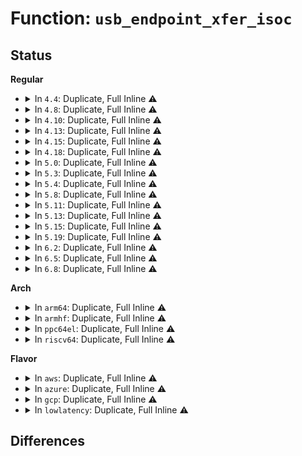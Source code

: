 # Function: <code>usb_endpoint_xfer_isoc</code>

## Status
<b>Regular</b>
<ul>
<li>
<details>
<summary>In <code>4.4</code>: Duplicate, Full Inline ⚠️</summary>

**Collision:** Static Duplication

**Inline:** Full

**Transformation:** False

**Instances:**

```
In drivers/usb/core/hcd.c (0)
Location: include/uapi/linux/usb/ch9.h:514
Inline: True
```
```
In drivers/usb/core/config.c (0)
Location: include/uapi/linux/usb/ch9.h:514
Inline: True
```
```
In drivers/usb/core/devio.c (0)
Location: include/uapi/linux/usb/ch9.h:514
Inline: True
```
```
In drivers/usb/host/xhci.c (0)
Location: include/uapi/linux/usb/ch9.h:514
Inline: True
```
```
In drivers/usb/host/xhci-mem.c (0)
Location: include/uapi/linux/usb/ch9.h:514
Inline: True
```
```
In drivers/usb/host/xhci-ring.c (0)
Location: include/uapi/linux/usb/ch9.h:514
Inline: True
```
</details>
</li>
<li>
<details>
<summary>In <code>4.8</code>: Duplicate, Full Inline ⚠️</summary>

**Collision:** Static Duplication

**Inline:** Full

**Transformation:** False

**Instances:**

```
In drivers/usb/core/hcd.c (0)
Location: include/uapi/linux/usb/ch9.h:537
Inline: True
```
```
In drivers/usb/core/config.c (0)
Location: include/uapi/linux/usb/ch9.h:537
Inline: True
```
```
In drivers/usb/core/devio.c (0)
Location: include/uapi/linux/usb/ch9.h:537
Inline: True
```
```
In drivers/usb/host/xhci.c (0)
Location: include/uapi/linux/usb/ch9.h:537
Inline: True
```
```
In drivers/usb/host/xhci-mem.c (0)
Location: include/uapi/linux/usb/ch9.h:537
Inline: True
```
```
In drivers/usb/host/xhci-ring.c (0)
Location: include/uapi/linux/usb/ch9.h:537
Inline: True
```
</details>
</li>
<li>
<details>
<summary>In <code>4.10</code>: Duplicate, Full Inline ⚠️</summary>

**Collision:** Static Duplication

**Inline:** Full

**Transformation:** False

**Instances:**

```
In drivers/usb/core/hcd.c (0)
Location: include/uapi/linux/usb/ch9.h:543
Inline: True
```
```
In drivers/usb/core/config.c (0)
Location: include/uapi/linux/usb/ch9.h:543
Inline: True
```
```
In drivers/usb/core/devio.c (0)
Location: include/uapi/linux/usb/ch9.h:543
Inline: True
```
```
In drivers/usb/host/xhci.c (0)
Location: include/uapi/linux/usb/ch9.h:543
Inline: True
```
```
In drivers/usb/host/xhci-mem.c (0)
Location: include/uapi/linux/usb/ch9.h:543
Inline: True
```
```
In drivers/usb/host/xhci-ring.c (0)
Location: include/uapi/linux/usb/ch9.h:543
Inline: True
```
</details>
</li>
<li>
<details>
<summary>In <code>4.13</code>: Duplicate, Full Inline ⚠️</summary>

**Collision:** Static Duplication

**Inline:** Full

**Transformation:** False

**Instances:**

```
In drivers/usb/core/hcd.c (0)
Location: include/uapi/linux/usb/ch9.h:544
Inline: True
```
```
In drivers/usb/core/config.c (0)
Location: include/uapi/linux/usb/ch9.h:544
Inline: True
```
```
In drivers/usb/core/devio.c (0)
Location: include/uapi/linux/usb/ch9.h:544
Inline: True
```
```
In drivers/usb/host/xhci.c (0)
Location: include/uapi/linux/usb/ch9.h:544
Inline: True
```
```
In drivers/usb/host/xhci-mem.c (0)
Location: include/uapi/linux/usb/ch9.h:544
Inline: True
```
```
In drivers/usb/host/xhci-ring.c (0)
Location: include/uapi/linux/usb/ch9.h:544
Inline: True
```
</details>
</li>
<li>
<details>
<summary>In <code>4.15</code>: Duplicate, Full Inline ⚠️</summary>

**Collision:** Static Duplication

**Inline:** Full

**Transformation:** False

**Instances:**

```
In drivers/usb/core/hcd.c (0)
Location: include/uapi/linux/usb/ch9.h:549
Inline: True
```
```
In drivers/usb/core/config.c (0)
Location: include/uapi/linux/usb/ch9.h:549
Inline: True
```
```
In drivers/usb/core/devio.c (0)
Location: include/uapi/linux/usb/ch9.h:549
Inline: True
```
```
In drivers/usb/host/xhci.c (0)
Location: include/uapi/linux/usb/ch9.h:549
Inline: True
```
```
In drivers/usb/host/xhci-mem.c (0)
Location: include/uapi/linux/usb/ch9.h:549
Inline: True
```
```
In drivers/usb/host/xhci-ring.c (0)
Location: include/uapi/linux/usb/ch9.h:549
Inline: True
```
</details>
</li>
<li>
<details>
<summary>In <code>4.18</code>: Duplicate, Full Inline ⚠️</summary>

**Collision:** Static Duplication

**Inline:** Full

**Transformation:** False

**Instances:**

```
In drivers/usb/core/hcd.c (0)
Location: include/uapi/linux/usb/ch9.h:549
Inline: True
```
```
In drivers/usb/core/config.c (0)
Location: include/uapi/linux/usb/ch9.h:549
Inline: True
```
```
In drivers/usb/core/devio.c (0)
Location: include/uapi/linux/usb/ch9.h:549
Inline: True
```
```
In drivers/usb/host/xhci.c (0)
Location: include/uapi/linux/usb/ch9.h:549
Inline: True
```
```
In drivers/usb/host/xhci-mem.c (0)
Location: include/uapi/linux/usb/ch9.h:549
Inline: True
```
```
In drivers/usb/host/xhci-ring.c (0)
Location: include/uapi/linux/usb/ch9.h:549
Inline: True
```
</details>
</li>
<li>
<details>
<summary>In <code>5.0</code>: Duplicate, Full Inline ⚠️</summary>

**Collision:** Static Duplication

**Inline:** Full

**Transformation:** False

**Instances:**

```
In drivers/usb/core/hcd.c (0)
Location: include/uapi/linux/usb/ch9.h:549
Inline: True
```
```
In drivers/usb/core/config.c (0)
Location: include/uapi/linux/usb/ch9.h:549
Inline: True
```
```
In drivers/usb/core/devio.c (0)
Location: include/uapi/linux/usb/ch9.h:549
Inline: True
```
```
In drivers/usb/host/xhci.c (0)
Location: include/uapi/linux/usb/ch9.h:549
Inline: True
```
```
In drivers/usb/host/xhci-mem.c (0)
Location: include/uapi/linux/usb/ch9.h:549
Inline: True
```
```
In drivers/usb/host/xhci-ring.c (0)
Location: include/uapi/linux/usb/ch9.h:549
Inline: True
```
</details>
</li>
<li>
<details>
<summary>In <code>5.3</code>: Duplicate, Full Inline ⚠️</summary>

**Collision:** Static Duplication

**Inline:** Full

**Transformation:** False

**Instances:**

```
In drivers/usb/core/hcd.c (0)
Location: include/uapi/linux/usb/ch9.h:549
Inline: True
```
```
In drivers/usb/core/config.c (0)
Location: include/uapi/linux/usb/ch9.h:549
Inline: True
```
```
In drivers/usb/core/devio.c (0)
Location: include/uapi/linux/usb/ch9.h:549
Inline: True
```
```
In drivers/usb/host/xhci.c (0)
Location: include/uapi/linux/usb/ch9.h:549
Inline: True
```
```
In drivers/usb/host/xhci-mem.c (0)
Location: include/uapi/linux/usb/ch9.h:549
Inline: True
```
```
In drivers/usb/host/xhci-ring.c (0)
Location: include/uapi/linux/usb/ch9.h:549
Inline: True
```
</details>
</li>
<li>
<details>
<summary>In <code>5.4</code>: Duplicate, Full Inline ⚠️</summary>

**Collision:** Static Duplication

**Inline:** Full

**Transformation:** False

**Instances:**

```
In drivers/usb/core/hcd.c (0)
Location: include/uapi/linux/usb/ch9.h:549
Inline: True
```
```
In drivers/usb/core/config.c (0)
Location: include/uapi/linux/usb/ch9.h:549
Inline: True
```
```
In drivers/usb/core/devio.c (0)
Location: include/uapi/linux/usb/ch9.h:549
Inline: True
```
```
In drivers/usb/host/xhci.c (0)
Location: include/uapi/linux/usb/ch9.h:549
Inline: True
```
```
In drivers/usb/host/xhci-mem.c (0)
Location: include/uapi/linux/usb/ch9.h:549
Inline: True
```
```
In drivers/usb/host/xhci-ring.c (0)
Location: include/uapi/linux/usb/ch9.h:549
Inline: True
```
</details>
</li>
<li>
<details>
<summary>In <code>5.8</code>: Duplicate, Full Inline ⚠️</summary>

**Collision:** Static Duplication

**Inline:** Full

**Transformation:** False

**Instances:**

```
In drivers/usb/core/hcd.c (ffffffff818bce7d)
Location: include/uapi/linux/usb/ch9.h:549
Inline: True
Inline callers:
  - drivers/usb/core/hcd.c:usb_hcd_map_urb_for_dma
```
```
In drivers/usb/core/config.c (ffffffff818c65a4)
Location: include/uapi/linux/usb/ch9.h:549
Inline: True
Inline callers:
  - drivers/usb/core/config.c:usb_parse_endpoint
  - drivers/usb/core/config.c:usb_parse_ss_endpoint_companion
  - drivers/usb/core/config.c:usb_parse_ss_endpoint_companion
  - drivers/usb/core/config.c:usb_parse_ss_endpoint_companion
```
```
In drivers/usb/core/devio.c (ffffffff818ce151)
Location: include/uapi/linux/usb/ch9.h:549
Inline: True
Inline callers:
  - drivers/usb/core/devio.c:processcompl_compat
  - drivers/usb/core/devio.c:processcompl
  - drivers/usb/core/devio.c:proc_do_submiturb
```
```
In drivers/usb/host/xhci.c (ffffffff819043a9)
Location: include/uapi/linux/usb/ch9.h:549
Inline: True
Inline callers:
  - drivers/usb/host/xhci.c:xhci_map_urb_for_dma
```
```
In drivers/usb/host/xhci-mem.c (0)
Location: include/uapi/linux/usb/ch9.h:549
Inline: True
```
```
In drivers/usb/host/xhci-ring.c (ffffffff819156f5)
Location: include/uapi/linux/usb/ch9.h:549
Inline: True
Inline callers:
  - drivers/usb/host/xhci-ring.c:xhci_queue_ctrl_tx
  - drivers/usb/host/xhci-ring.c:xhci_queue_bulk_tx
  - drivers/usb/host/xhci-ring.c:handle_tx_event
```
</details>
</li>
<li>
<details>
<summary>In <code>5.11</code>: Duplicate, Full Inline ⚠️</summary>

**Collision:** Static Duplication

**Inline:** Full

**Transformation:** False

**Instances:**

```
In drivers/usb/core/hcd.c (ffffffff818c9b5b)
Location: include/uapi/linux/usb/ch9.h:556
Inline: True
Inline callers:
  - drivers/usb/core/hcd.c:usb_hcd_map_urb_for_dma
```
```
In drivers/usb/core/config.c (ffffffff818d21dd)
Location: include/uapi/linux/usb/ch9.h:556
Inline: True
Inline callers:
  - drivers/usb/core/config.c:usb_parse_endpoint
  - drivers/usb/core/config.c:usb_parse_ss_endpoint_companion
  - drivers/usb/core/config.c:usb_parse_ss_endpoint_companion
  - drivers/usb/core/config.c:usb_parse_ss_endpoint_companion
```
```
In drivers/usb/core/devio.c (ffffffff818d90f1)
Location: include/uapi/linux/usb/ch9.h:556
Inline: True
Inline callers:
  - drivers/usb/core/devio.c:processcompl_compat
  - drivers/usb/core/devio.c:processcompl
  - drivers/usb/core/devio.c:proc_do_submiturb
```
```
In drivers/usb/host/xhci.c (ffffffff8190cc37)
Location: include/uapi/linux/usb/ch9.h:556
Inline: True
Inline callers:
  - drivers/usb/host/xhci.c:xhci_map_urb_for_dma
```
```
In drivers/usb/host/xhci-mem.c (0)
Location: include/uapi/linux/usb/ch9.h:556
Inline: True
```
```
In drivers/usb/host/xhci-ring.c (ffffffff8191cce5)
Location: include/uapi/linux/usb/ch9.h:556
Inline: True
Inline callers:
  - drivers/usb/host/xhci-ring.c:xhci_queue_ctrl_tx
  - drivers/usb/host/xhci-ring.c:xhci_queue_bulk_tx
  - drivers/usb/host/xhci-ring.c:handle_tx_event
```
</details>
</li>
<li>
<details>
<summary>In <code>5.13</code>: Duplicate, Full Inline ⚠️</summary>

**Collision:** Static Duplication

**Inline:** Full

**Transformation:** False

**Instances:**

```
In drivers/usb/core/hub.c (0)
Location: include/uapi/linux/usb/ch9.h:556
Inline: True
```
```
In drivers/usb/core/hcd.c (ffffffff818acbde)
Location: include/uapi/linux/usb/ch9.h:556
Inline: True
Inline callers:
  - drivers/usb/core/hcd.c:usb_hcd_map_urb_for_dma
```
```
In drivers/usb/core/config.c (ffffffff818b5785)
Location: include/uapi/linux/usb/ch9.h:556
Inline: True
Inline callers:
  - drivers/usb/core/config.c:usb_parse_endpoint
  - drivers/usb/core/config.c:usb_parse_ss_endpoint_companion
  - drivers/usb/core/config.c:usb_parse_ss_endpoint_companion
  - drivers/usb/core/config.c:usb_parse_ss_endpoint_companion
```
```
In drivers/usb/core/devio.c (ffffffff818bc271)
Location: include/uapi/linux/usb/ch9.h:556
Inline: True
Inline callers:
  - drivers/usb/core/devio.c:processcompl_compat
  - drivers/usb/core/devio.c:processcompl
  - drivers/usb/core/devio.c:proc_do_submiturb
```
```
In drivers/usb/host/xhci.c (ffffffff818f01a7)
Location: include/uapi/linux/usb/ch9.h:556
Inline: True
Inline callers:
  - drivers/usb/host/xhci.c:xhci_map_urb_for_dma
```
```
In drivers/usb/host/xhci-mem.c (0)
Location: include/uapi/linux/usb/ch9.h:556
Inline: True
```
```
In drivers/usb/host/xhci-ring.c (ffffffff81901159)
Location: include/uapi/linux/usb/ch9.h:556
Inline: True
Inline callers:
  - drivers/usb/host/xhci-ring.c:xhci_queue_ctrl_tx
  - drivers/usb/host/xhci-ring.c:xhci_queue_bulk_tx
  - drivers/usb/host/xhci-ring.c:handle_tx_event
```
</details>
</li>
<li>
<details>
<summary>In <code>5.15</code>: Duplicate, Full Inline ⚠️</summary>

**Collision:** Static Duplication

**Inline:** Full

**Transformation:** False

**Instances:**

```
In drivers/usb/core/hub.c (0)
Location: include/uapi/linux/usb/ch9.h:556
Inline: True
```
```
In drivers/usb/core/hcd.c (ffffffff81941c2e)
Location: include/uapi/linux/usb/ch9.h:556
Inline: True
Inline callers:
  - drivers/usb/core/hcd.c:usb_hcd_map_urb_for_dma
```
```
In drivers/usb/core/config.c (ffffffff8194ad70)
Location: include/uapi/linux/usb/ch9.h:556
Inline: True
Inline callers:
  - drivers/usb/core/config.c:usb_parse_endpoint
  - drivers/usb/core/config.c:usb_parse_ss_endpoint_companion
  - drivers/usb/core/config.c:usb_parse_ss_endpoint_companion
  - drivers/usb/core/config.c:usb_parse_ss_endpoint_companion
```
```
In drivers/usb/core/devio.c (ffffffff81950a41)
Location: include/uapi/linux/usb/ch9.h:556
Inline: True
Inline callers:
  - drivers/usb/core/devio.c:processcompl_compat
  - drivers/usb/core/devio.c:processcompl
  - drivers/usb/core/devio.c:proc_do_submiturb
```
```
In drivers/usb/host/xhci.c (ffffffff8198ce47)
Location: include/uapi/linux/usb/ch9.h:556
Inline: True
Inline callers:
  - drivers/usb/host/xhci.c:xhci_map_urb_for_dma
```
```
In drivers/usb/host/xhci-mem.c (0)
Location: include/uapi/linux/usb/ch9.h:556
Inline: True
```
```
In drivers/usb/host/xhci-ring.c (ffffffff819a0985)
Location: include/uapi/linux/usb/ch9.h:556
Inline: True
Inline callers:
  - drivers/usb/host/xhci-ring.c:xhci_queue_ctrl_tx
  - drivers/usb/host/xhci-ring.c:xhci_queue_bulk_tx
  - drivers/usb/host/xhci-ring.c:handle_tx_event
```
</details>
</li>
<li>
<details>
<summary>In <code>5.19</code>: Duplicate, Full Inline ⚠️</summary>

**Collision:** Static Duplication

**Inline:** Full

**Transformation:** False

**Instances:**

```
In drivers/usb/core/hub.c (0)
Location: include/uapi/linux/usb/ch9.h:556
Inline: True
```
```
In drivers/usb/core/hcd.c (ffffffff81a9b253)
Location: include/uapi/linux/usb/ch9.h:556
Inline: True
Inline callers:
  - drivers/usb/core/hcd.c:usb_hcd_map_urb_for_dma
```
```
In drivers/usb/core/config.c (ffffffff81aa3aea)
Location: include/uapi/linux/usb/ch9.h:556
Inline: True
Inline callers:
  - drivers/usb/core/config.c:usb_parse_endpoint
  - drivers/usb/core/config.c:usb_parse_ss_endpoint_companion
  - drivers/usb/core/config.c:usb_parse_ss_endpoint_companion
  - drivers/usb/core/config.c:usb_parse_ss_endpoint_companion
```
```
In drivers/usb/core/devio.c (ffffffff81aa9205)
Location: include/uapi/linux/usb/ch9.h:556
Inline: True
Inline callers:
  - drivers/usb/core/devio.c:processcompl_compat
  - drivers/usb/core/devio.c:processcompl
  - drivers/usb/core/devio.c:proc_do_submiturb
```
```
In drivers/usb/host/xhci.c (ffffffff81ae9077)
Location: include/uapi/linux/usb/ch9.h:556
Inline: True
Inline callers:
  - drivers/usb/host/xhci.c:xhci_map_urb_for_dma
```
```
In drivers/usb/host/xhci-mem.c (0)
Location: include/uapi/linux/usb/ch9.h:556
Inline: True
```
```
In drivers/usb/host/xhci-ring.c (ffffffff81afe1b3)
Location: include/uapi/linux/usb/ch9.h:556
Inline: True
Inline callers:
  - drivers/usb/host/xhci-ring.c:xhci_queue_ctrl_tx
  - drivers/usb/host/xhci-ring.c:xhci_queue_bulk_tx
  - drivers/usb/host/xhci-ring.c:handle_tx_event
```
</details>
</li>
<li>
<details>
<summary>In <code>6.2</code>: Duplicate, Full Inline ⚠️</summary>

**Collision:** Static Duplication

**Inline:** Full

**Transformation:** False

**Instances:**

```
In drivers/usb/core/hub.c (0)
Location: include/uapi/linux/usb/ch9.h:556
Inline: True
```
```
In drivers/usb/core/hcd.c (ffffffff81c200a3)
Location: include/uapi/linux/usb/ch9.h:556
Inline: True
Inline callers:
  - drivers/usb/core/hcd.c:usb_hcd_map_urb_for_dma
```
```
In drivers/usb/core/config.c (ffffffff81c29b1f)
Location: include/uapi/linux/usb/ch9.h:556
Inline: True
Inline callers:
  - drivers/usb/core/config.c:usb_parse_endpoint
  - drivers/usb/core/config.c:usb_parse_ss_endpoint_companion
  - drivers/usb/core/config.c:usb_parse_ss_endpoint_companion
  - drivers/usb/core/config.c:usb_parse_ss_endpoint_companion
```
```
In drivers/usb/core/devio.c (ffffffff81c30365)
Location: include/uapi/linux/usb/ch9.h:556
Inline: True
Inline callers:
  - drivers/usb/core/devio.c:processcompl_compat
  - drivers/usb/core/devio.c:processcompl
  - drivers/usb/core/devio.c:proc_do_submiturb
```
```
In drivers/usb/host/xhci.c (ffffffff81c75337)
Location: include/uapi/linux/usb/ch9.h:556
Inline: True
Inline callers:
  - drivers/usb/host/xhci.c:xhci_map_urb_for_dma
```
```
In drivers/usb/host/xhci-mem.c (0)
Location: include/uapi/linux/usb/ch9.h:556
Inline: True
```
```
In drivers/usb/host/xhci-ring.c (ffffffff81c8cf53)
Location: include/uapi/linux/usb/ch9.h:556
Inline: True
Inline callers:
  - drivers/usb/host/xhci-ring.c:xhci_queue_ctrl_tx
  - drivers/usb/host/xhci-ring.c:xhci_queue_bulk_tx
  - drivers/usb/host/xhci-ring.c:handle_tx_event
```
</details>
</li>
<li>
<details>
<summary>In <code>6.5</code>: Duplicate, Full Inline ⚠️</summary>

**Collision:** Static Duplication

**Inline:** Full

**Transformation:** False

**Instances:**

```
In drivers/usb/core/hub.c (0)
Location: include/uapi/linux/usb/ch9.h:559
Inline: True
```
```
In drivers/usb/core/hcd.c (ffffffff81c87023)
Location: include/uapi/linux/usb/ch9.h:559
Inline: True
Inline callers:
  - drivers/usb/core/hcd.c:usb_hcd_map_urb_for_dma
```
```
In drivers/usb/core/config.c (ffffffff81c90a0c)
Location: include/uapi/linux/usb/ch9.h:559
Inline: True
Inline callers:
  - drivers/usb/core/config.c:usb_parse_endpoint
  - drivers/usb/core/config.c:usb_parse_ss_endpoint_companion
  - drivers/usb/core/config.c:usb_parse_ss_endpoint_companion
  - drivers/usb/core/config.c:usb_parse_ss_endpoint_companion
```
```
In drivers/usb/core/devio.c (ffffffff81c97605)
Location: include/uapi/linux/usb/ch9.h:559
Inline: True
Inline callers:
  - drivers/usb/core/devio.c:processcompl_compat
  - drivers/usb/core/devio.c:processcompl
  - drivers/usb/core/devio.c:proc_do_submiturb
```
```
In drivers/usb/host/xhci.c (ffffffff81cdc9f7)
Location: include/uapi/linux/usb/ch9.h:559
Inline: True
Inline callers:
  - drivers/usb/host/xhci.c:xhci_map_urb_for_dma
```
```
In drivers/usb/host/xhci-mem.c (0)
Location: include/uapi/linux/usb/ch9.h:559
Inline: True
```
```
In drivers/usb/host/xhci-ring.c (ffffffff81cf3ad3)
Location: include/uapi/linux/usb/ch9.h:559
Inline: True
Inline callers:
  - drivers/usb/host/xhci-ring.c:xhci_queue_ctrl_tx
  - drivers/usb/host/xhci-ring.c:xhci_queue_bulk_tx
  - drivers/usb/host/xhci-ring.c:handle_tx_event
```
</details>
</li>
<li>
<details>
<summary>In <code>6.8</code>: Duplicate, Full Inline ⚠️</summary>

**Collision:** Static Duplication

**Inline:** Full

**Transformation:** False

**Instances:**

```
In drivers/usb/core/hub.c (0)
Location: include/uapi/linux/usb/ch9.h:556
Inline: True
```
```
In drivers/usb/core/hcd.c (ffffffff81d3ba83)
Location: include/uapi/linux/usb/ch9.h:556
Inline: True
Inline callers:
  - drivers/usb/core/hcd.c:usb_hcd_map_urb_for_dma
```
```
In drivers/usb/core/config.c (ffffffff81d455b9)
Location: include/uapi/linux/usb/ch9.h:556
Inline: True
Inline callers:
  - drivers/usb/core/config.c:usb_parse_endpoint
  - drivers/usb/core/config.c:usb_parse_ss_endpoint_companion
  - drivers/usb/core/config.c:usb_parse_ss_endpoint_companion
  - drivers/usb/core/config.c:usb_parse_ss_endpoint_companion
```
```
In drivers/usb/core/devio.c (ffffffff81d4c0e5)
Location: include/uapi/linux/usb/ch9.h:556
Inline: True
Inline callers:
  - drivers/usb/core/devio.c:processcompl_compat
  - drivers/usb/core/devio.c:processcompl
  - drivers/usb/core/devio.c:proc_do_submiturb
```
```
In drivers/usb/host/xhci.c (ffffffff81d91a17)
Location: include/uapi/linux/usb/ch9.h:556
Inline: True
Inline callers:
  - drivers/usb/host/xhci.c:xhci_map_urb_for_dma
```
```
In drivers/usb/host/xhci-mem.c (0)
Location: include/uapi/linux/usb/ch9.h:556
Inline: True
```
```
In drivers/usb/host/xhci-ring.c (ffffffff81da9413)
Location: include/uapi/linux/usb/ch9.h:556
Inline: True
Inline callers:
  - drivers/usb/host/xhci-ring.c:xhci_queue_ctrl_tx
  - drivers/usb/host/xhci-ring.c:xhci_queue_bulk_tx
```
</details>
</li>
</ul>
<b>Arch</b>
<ul>
<li>
<details>
<summary>In <code>arm64</code>: Duplicate, Full Inline ⚠️</summary>

**Collision:** Static Duplication

**Inline:** Full

**Transformation:** False

**Instances:**

```
In drivers/usb/core/hcd.c (0)
Location: include/uapi/linux/usb/ch9.h:549
Inline: True
```
```
In drivers/usb/core/config.c (0)
Location: include/uapi/linux/usb/ch9.h:549
Inline: True
```
```
In drivers/usb/core/devio.c (0)
Location: include/uapi/linux/usb/ch9.h:549
Inline: True
```
```
In drivers/usb/host/xhci.c (0)
Location: include/uapi/linux/usb/ch9.h:549
Inline: True
```
```
In drivers/usb/host/xhci-mem.c (0)
Location: include/uapi/linux/usb/ch9.h:549
Inline: True
```
```
In drivers/usb/host/xhci-ring.c (0)
Location: include/uapi/linux/usb/ch9.h:549
Inline: True
```
```
In drivers/usb/host/xhci-mtk-sch.c (0)
Location: include/uapi/linux/usb/ch9.h:549
Inline: True
```
</details>
</li>
<li>
<details>
<summary>In <code>armhf</code>: Duplicate, Full Inline ⚠️</summary>

**Collision:** Static Duplication

**Inline:** Full

**Transformation:** False

**Instances:**

```
In drivers/usb/core/hcd.c (c0af589c)
Location: include/uapi/linux/usb/ch9.h:549
Inline: True
Inline callers:
  - drivers/usb/core/hcd.c:usb_hcd_map_urb_for_dma
```
```
In drivers/usb/core/config.c (c0afd7d4)
Location: include/uapi/linux/usb/ch9.h:549
Inline: True
Inline callers:
  - drivers/usb/core/config.c:usb_parse_endpoint
  - drivers/usb/core/config.c:usb_parse_endpoint
  - drivers/usb/core/config.c:usb_parse_endpoint
```
```
In drivers/usb/core/devio.c (c0b03378)
Location: include/uapi/linux/usb/ch9.h:549
Inline: True
Inline callers:
  - drivers/usb/core/devio.c:processcompl
  - drivers/usb/core/devio.c:proc_do_submiturb
```
```
In drivers/usb/host/xhci.c (c0b428a8)
Location: include/uapi/linux/usb/ch9.h:549
Inline: True
Inline callers:
  - drivers/usb/host/xhci.c:xhci_map_urb_for_dma
```
```
In drivers/usb/host/xhci-mem.c (0)
Location: include/uapi/linux/usb/ch9.h:549
Inline: True
```
```
In drivers/usb/host/xhci-ring.c (c0b5355c)
Location: include/uapi/linux/usb/ch9.h:549
Inline: True
Inline callers:
  - drivers/usb/host/xhci-ring.c:xhci_queue_ctrl_tx
  - drivers/usb/host/xhci-ring.c:xhci_queue_bulk_tx
  - drivers/usb/host/xhci-ring.c:handle_tx_event
  - drivers/usb/host/xhci-ring.c:xhci_td_cleanup
```
```
In drivers/usb/host/xhci-mtk-sch.c (0)
Location: include/uapi/linux/usb/ch9.h:549
Inline: True
```
</details>
</li>
<li>
<details>
<summary>In <code>ppc64el</code>: Duplicate, Full Inline ⚠️</summary>

**Collision:** Static Duplication

**Inline:** Full

**Transformation:** False

**Instances:**

```
In drivers/usb/core/hcd.c (0)
Location: include/uapi/linux/usb/ch9.h:549
Inline: True
```
```
In drivers/usb/core/config.c (0)
Location: include/uapi/linux/usb/ch9.h:549
Inline: True
```
```
In drivers/usb/core/devio.c (0)
Location: include/uapi/linux/usb/ch9.h:549
Inline: True
```
```
In drivers/usb/host/xhci.c (0)
Location: include/uapi/linux/usb/ch9.h:549
Inline: True
```
```
In drivers/usb/host/xhci-mem.c (0)
Location: include/uapi/linux/usb/ch9.h:549
Inline: True
```
```
In drivers/usb/host/xhci-ring.c (0)
Location: include/uapi/linux/usb/ch9.h:549
Inline: True
```
</details>
</li>
<li>
<details>
<summary>In <code>riscv64</code>: Duplicate, Full Inline ⚠️</summary>

**Collision:** Static Duplication

**Inline:** Full

**Transformation:** False

**Instances:**

```
In drivers/usb/core/hcd.c (0)
Location: include/uapi/linux/usb/ch9.h:549
Inline: True
```
```
In drivers/usb/core/config.c (0)
Location: include/uapi/linux/usb/ch9.h:549
Inline: True
```
```
In drivers/usb/core/devio.c (0)
Location: include/uapi/linux/usb/ch9.h:549
Inline: True
```
```
In drivers/usb/host/xhci.c (0)
Location: include/uapi/linux/usb/ch9.h:549
Inline: True
```
```
In drivers/usb/host/xhci-mem.c (0)
Location: include/uapi/linux/usb/ch9.h:549
Inline: True
```
```
In drivers/usb/host/xhci-ring.c (0)
Location: include/uapi/linux/usb/ch9.h:549
Inline: True
```
</details>
</li>
</ul>
<b>Flavor</b>
<ul>
<li>
<details>
<summary>In <code>aws</code>: Duplicate, Full Inline ⚠️</summary>

**Collision:** Static Duplication

**Inline:** Full

**Transformation:** False

**Instances:**

```
In drivers/usb/core/hcd.c (0)
Location: include/uapi/linux/usb/ch9.h:549
Inline: True
```
```
In drivers/usb/core/config.c (0)
Location: include/uapi/linux/usb/ch9.h:549
Inline: True
```
```
In drivers/usb/core/devio.c (0)
Location: include/uapi/linux/usb/ch9.h:549
Inline: True
```
```
In drivers/usb/host/xhci.c (0)
Location: include/uapi/linux/usb/ch9.h:549
Inline: True
```
```
In drivers/usb/host/xhci-mem.c (0)
Location: include/uapi/linux/usb/ch9.h:549
Inline: True
```
```
In drivers/usb/host/xhci-ring.c (0)
Location: include/uapi/linux/usb/ch9.h:549
Inline: True
```
</details>
</li>
<li>
<details>
<summary>In <code>azure</code>: Duplicate, Full Inline ⚠️</summary>

**Collision:** Static Duplication

**Inline:** Full

**Transformation:** False

**Instances:**

```
In drivers/usb/core/hcd.c (0)
Location: include/uapi/linux/usb/ch9.h:549
Inline: True
```
```
In drivers/usb/core/config.c (0)
Location: include/uapi/linux/usb/ch9.h:549
Inline: True
```
```
In drivers/usb/core/devio.c (0)
Location: include/uapi/linux/usb/ch9.h:549
Inline: True
```
```
In drivers/usb/host/xhci.c (0)
Location: include/uapi/linux/usb/ch9.h:549
Inline: True
```
```
In drivers/usb/host/xhci-mem.c (0)
Location: include/uapi/linux/usb/ch9.h:549
Inline: True
```
```
In drivers/usb/host/xhci-ring.c (0)
Location: include/uapi/linux/usb/ch9.h:549
Inline: True
```
</details>
</li>
<li>
<details>
<summary>In <code>gcp</code>: Duplicate, Full Inline ⚠️</summary>

**Collision:** Static Duplication

**Inline:** Full

**Transformation:** False

**Instances:**

```
In drivers/usb/core/hcd.c (0)
Location: include/uapi/linux/usb/ch9.h:549
Inline: True
```
```
In drivers/usb/core/config.c (0)
Location: include/uapi/linux/usb/ch9.h:549
Inline: True
```
```
In drivers/usb/core/devio.c (0)
Location: include/uapi/linux/usb/ch9.h:549
Inline: True
```
```
In drivers/usb/host/xhci.c (0)
Location: include/uapi/linux/usb/ch9.h:549
Inline: True
```
```
In drivers/usb/host/xhci-mem.c (0)
Location: include/uapi/linux/usb/ch9.h:549
Inline: True
```
```
In drivers/usb/host/xhci-ring.c (0)
Location: include/uapi/linux/usb/ch9.h:549
Inline: True
```
</details>
</li>
<li>
<details>
<summary>In <code>lowlatency</code>: Duplicate, Full Inline ⚠️</summary>

**Collision:** Static Duplication

**Inline:** Full

**Transformation:** False

**Instances:**

```
In drivers/usb/core/hcd.c (0)
Location: include/uapi/linux/usb/ch9.h:549
Inline: True
```
```
In drivers/usb/core/config.c (0)
Location: include/uapi/linux/usb/ch9.h:549
Inline: True
```
```
In drivers/usb/core/devio.c (0)
Location: include/uapi/linux/usb/ch9.h:549
Inline: True
```
```
In drivers/usb/host/xhci.c (0)
Location: include/uapi/linux/usb/ch9.h:549
Inline: True
```
```
In drivers/usb/host/xhci-mem.c (0)
Location: include/uapi/linux/usb/ch9.h:549
Inline: True
```
```
In drivers/usb/host/xhci-ring.c (0)
Location: include/uapi/linux/usb/ch9.h:549
Inline: True
```
</details>
</li>
</ul>

## Differences
